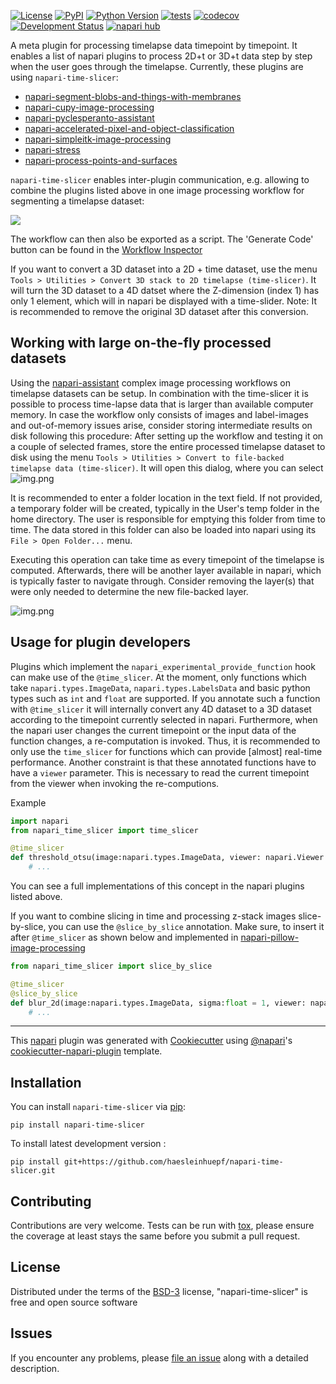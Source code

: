 
[![License](https://img.shields.io/pypi/l/napari-time-slicer.svg?color=green)](https://github.com/haesleinhuepf/napari-time-slicer/raw/main/LICENSE)
[![PyPI](https://img.shields.io/pypi/v/napari-time-slicer.svg?color=green)](https://pypi.org/project/napari-time-slicer)
[![Python Version](https://img.shields.io/pypi/pyversions/napari-time-slicer.svg?color=green)](https://python.org)
[![tests](https://github.com/haesleinhuepf/napari-time-slicer/workflows/tests/badge.svg)](https://github.com/haesleinhuepf/napari-time-slicer/actions)
[![codecov](https://codecov.io/gh/haesleinhuepf/napari-time-slicer/branch/main/graph/badge.svg)](https://codecov.io/gh/haesleinhuepf/napari-time-slicer)
[![Development Status](https://img.shields.io/pypi/status/napari-time-slicer.svg)](https://en.wikipedia.org/wiki/Software_release_life_cycle#Alpha)
[![napari hub](https://img.shields.io/endpoint?url=https://api.napari-hub.org/shields/napari-time-slicer)](https://napari-hub.org/plugins/napari-time-slicer)

A meta plugin for processing timelapse data timepoint by timepoint. It 
enables a list of napari plugins to process 2D+t or 3D+t data step by step when the user goes 
through the timelapse. Currently, these plugins are using `napari-time-slicer`:
* [napari-segment-blobs-and-things-with-membranes](https://www.napari-hub.org/plugins/napari-segment-blobs-and-things-with-membranes)
* [napari-cupy-image-processing](https://www.napari-hub.org/plugins/napari-cupy-image-processing)
* [napari-pyclesperanto-assistant](https://www.napari-hub.org/plugins/napari-pyclesperanto-assistant)
* [napari-accelerated-pixel-and-object-classification](https://www.napari-hub.org/plugins/napari-accelerated-pixel-and-object-classification)
* [napari-simpleitk-image-processing](https://www.napari-hub.org/plugins/napari-simpleitk-image-processing)
* [napari-stress](https://www.napari-hub.org/plugins/napari-stress)
* [napari-process-points-and-surfaces](https://www.napari-hub.org/plugins/napari-process-points-and-surfaces)

`napari-time-slicer` enables inter-plugin communication, e.g. allowing to combine the plugins listed above in 
one image processing workflow for segmenting a timelapse dataset:

![](https://github.com/haesleinhuepf/napari-time-slicer/raw/main/images/screencast1.gif)

The workflow can then also be exported as a script. The 'Generate Code' button can be found in the [Workflow Inspector](https://www.napari-hub.org/plugins/napari-workflow-inspector)


If you want to convert a 3D dataset into a 2D + time dataset, use the 
menu `Tools > Utilities > Convert 3D stack to 2D timelapse (time-slicer)`. It will turn the 3D dataset to a 4D datset
where the Z-dimension (index 1) has only 1 element, which will in napari be displayed with a time-slider. Note: It is 
recommended to remove the original 3D dataset after this conversion.

## Working with large on-the-fly processed datasets

Using the [napari-assistant](https://www.napari-hub.org/plugins/napari-assistant) complex image processing workflows on timelapse datasets can be setup. 
In combination with the time-slicer it is possible to process time-lapse data that is larger than available computer memory.
In case the workflow only consists of images and label-images and out-of-memory issues arise, consider storing intermediate results on disk following this procedure: 
After setting up the workflow and testing it on a couple of selected frames, store the entire processed timelapse dataset to disk 
using the menu `Tools > Utilities > Convert to file-backed timelapse data (time-slicer)`. It will open this dialog, where you can select 
![img.png](https://github.com/haesleinhuepf/napari-time-slicer/raw/main/images/convert_to_file_backed_timelapse.png)

It is recommended to enter a folder location in the text field. 
If not provided, a temporary folder will be created, typically in the User's temp folder in the home directory. 
The user is responsible for emptying this folder from time to time.
The data stored in this folder can also be loaded into napari using its `File > Open Folder...` menu.

Executing this operation can take time as every timepoint of the timelapse is computed. 
Afterwards, there will be another layer available in napari, which is typically faster to navigate through. 
Consider removing the layer(s) that were only needed to determine the new file-backed layer.

![img.png](https://github.com/haesleinhuepf/napari-time-slicer/raw/main/images/new_file_backed_layer.png)

## Usage for plugin developers

Plugins which implement the `napari_experimental_provide_function` hook can make use of the `@time_slicer`. At the moment,
only functions which take `napari.types.ImageData`, `napari.types.LabelsData` and basic python types such as `int` 
and `float` are supported. If you annotate such a function with `@time_slicer` it will internally convert any 4D dataset
to a 3D dataset according to the timepoint currently selected in napari. Furthermore, when the napari user changes the
current timepoint or the input data of the function changes, a re-computation is invoked. Thus, it is recommended to 
only use the `time_slicer` for functions which can provide [almost] real-time performance. Another constraint is that 
these annotated functions have to have a `viewer` parameter. This is necessary to read the current timepoint from the 
viewer when invoking the re-computions.

Example
```python
import napari
from napari_time_slicer import time_slicer

@time_slicer
def threshold_otsu(image:napari.types.ImageData, viewer: napari.Viewer = None) -> napari.types.LabelsData:
    # ...
```

You can see a full implementations of this concept in the napari plugins listed above.

If you want to combine slicing in time and processing z-stack images slice-by-slice, you can use the `@slice_by_slice` annotation.
Make sure, to insert it after `@time_slicer` as shown below and implemented in [napari-pillow-image-processing](https://github.com/haesleinhuepf/napari-pillow-image-processing/blob/4d846b226739843124953f16059241d917cde8e1/src/napari_pillow_image_processing/__init__.py#L151)

```python
from napari_time_slicer import slice_by_slice

@time_slicer
@slice_by_slice
def blur_2d(image:napari.types.ImageData, sigma:float = 1, viewer: napari.Viewer = None) -> napari.types.LabelsData:
    # ...
```

----------------------------------

This [napari] plugin was generated with [Cookiecutter] using [@napari]'s [cookiecutter-napari-plugin] template.

## Installation

You can install `napari-time-slicer` via [pip]:

    pip install napari-time-slicer



To install latest development version :

    pip install git+https://github.com/haesleinhuepf/napari-time-slicer.git


## Contributing

Contributions are very welcome. Tests can be run with [tox], please ensure
the coverage at least stays the same before you submit a pull request.

## License

Distributed under the terms of the [BSD-3] license,
"napari-time-slicer" is free and open source software

## Issues

If you encounter any problems, please [file an issue] along with a detailed description.

[napari]: https://github.com/napari/napari
[Cookiecutter]: https://github.com/audreyr/cookiecutter
[@napari]: https://github.com/napari
[MIT]: http://opensource.org/licenses/MIT
[BSD-3]: http://opensource.org/licenses/BSD-3-Clause
[GNU GPL v3.0]: http://www.gnu.org/licenses/gpl-3.0.txt
[GNU LGPL v3.0]: http://www.gnu.org/licenses/lgpl-3.0.txt
[Apache Software License 2.0]: http://www.apache.org/licenses/LICENSE-2.0
[Mozilla Public License 2.0]: https://www.mozilla.org/media/MPL/2.0/index.txt
[cookiecutter-napari-plugin]: https://github.com/napari/cookiecutter-napari-plugin

[file an issue]: https://github.com/haesleinhuepf/napari-time-slicer/issues

[napari]: https://github.com/napari/napari
[tox]: https://tox.readthedocs.io/en/latest/
[pip]: https://pypi.org/project/pip/
[PyPI]: https://pypi.org/

